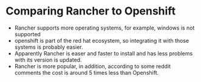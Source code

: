 # Comparing Rancher to Openshift
- Rancher supports more operating systems, for example, windows is not supported
- openshift is part of the red hat ecosystem, so integrating it with those systems is probably easier.
- Apparently Rancher is easer and faster to install and has less problems with its version is updated.
- Rancher is more popular, in addition, according to some reddit comments the cost is around 5 times less than Openshift.